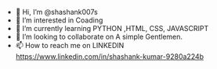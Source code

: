 - 👋 Hi, I’m @shashank007s
- 👀 I’m interested in Coading 
- 🌱 I’m currently learning PYTHON ,HTML, CSS, JAVASCRIPT
- 💞️ I’m looking to collaborate on A simple Gentlemen.
- 📫 How to reach me on LINKEDIN https://www.linkedin.com/in/shashank-kumar-9280a224b
